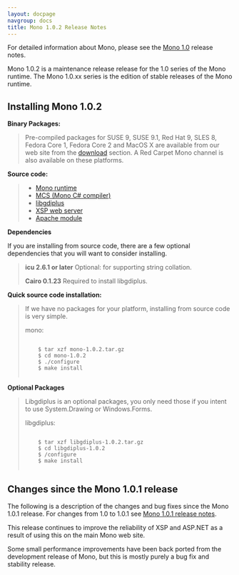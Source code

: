 ```yaml
---
layout: docpage
navgroup: docs
title: Mono 1.0.2 Release Notes
---
```


For detailed information about Mono, please see the [Mono 1.0](http://www.go-mono.com/archive/1.0/) release notes.

Mono 1.0.2 is a maintenance release release for the 1.0 series of the Mono runtime. The Mono 1.0.xx series is the edition of stable releases of the Mono runtime.

Installing Mono 1.0.2
---------------------

**Binary Packages:**

> Pre-compiled packages for SUSE 9, SUSE 9.1, Red Hat 9, SLES 8, Fedora Core 1, Fedora Core 2 and MacOS X are available from our web site from the [download](http://www.go-mono.com/download.html) section. A Red Carpet Mono channel is also available on these platforms.

**Source code:**

> -   [Mono runtime](http://www.go-mono.com/archive/1.0.2/mono-1.0.2.tar.gz)
> -   [MCS (Mono C\# compiler)](http://www.go-mono.com/archive/1.0.2/mcs-1.0.2.tar.gz)
> -   [libgdiplus](http://www.go-mono.com/archive/1.0.2/libgdiplus-1.0.2.tar.gz)
> -   [XSP web server](http://www.go-mono.com/archive/1.0.2/xsp-1.0.2.tar.gz)
> -   [Apache module](http://www.go-mono.com/archive/1.0.2/mod_mono-1.0.2.tar.gz)

**Dependencies**

If you are installing from source code, there are a few optional dependencies that you will want to consider installing.

> **icu 2.6.1 or later** Optional: for supporting string collation.
>
> **Cairo 0.1.23** Required to install libgdiplus.

**Quick source code installation:**

> If we have no packages for your platform, installing from source code is very simple.
>
> mono:
>
> ``` shell
>     
>     $ tar xzf mono-1.0.2.tar.gz
>     $ cd mono-1.0.2
>     $ ./configure
>     $ make install
>     
> ```

**Optional Packages**

> Libgdiplus is an optional packages, you only need those if you intent to use System.Drawing or Windows.Forms.
>
> libgdiplus:
>
> ``` shell
>     
>     $ tar xzf libgdiplus-1.0.2.tar.gz
>     $ cd libgdiplus-1.0.2
>     $ /configure
>     $ make install
>     
> ```

Changes since the Mono 1.0.1 release
------------------------------------

The following is a description of the changes and bug fixes since the Mono 1.0.1 release. For changes from 1.0 to 1.0.1 see [Mono 1.0.1 release notes](http://www.go-mono.com/archive/1.0.1/).

This release continues to improve the reliability of XSP and ASP.NET as a result of using this on the main Mono web site.

Some small performance improvements have been back ported from the development release of Mono, but this is mostly purely a bug fix and stability release.
